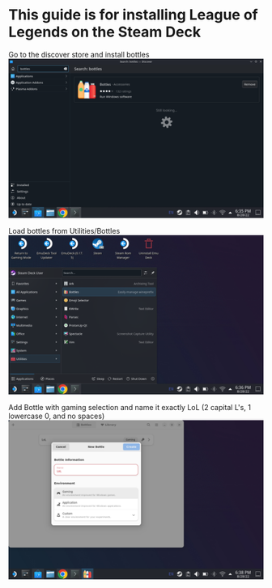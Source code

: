 # This guide is for installing League of Legends on the Steam Deck

Go to the discover store and install bottles
![Bottles in Discover Store](./ScreenShots/DiscoverBottles.png)

Load bottles from Utilities/Bottles
![Steam Menu bottles shortcut](./ScreenShots/FoundInUtilitiesBottles.png)

Add Bottle with gaming selection and name it exactly LoL (2 capital L's, 1 lowercase 0, and no spaces)
![Add a bottle called LoL](./ScreenShots/AddBottleLoL.png)



